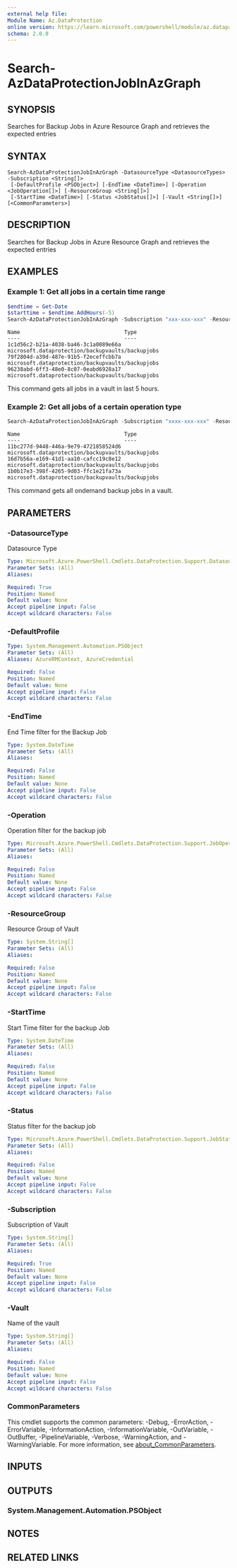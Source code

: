 ```yaml
---
external help file:
Module Name: Az.DataProtection
online version: https://learn.microsoft.com/powershell/module/az.dataprotection/search-azdataprotectionjobinazgraph
schema: 2.0.0
---
```


# Search-AzDataProtectionJobInAzGraph

## SYNOPSIS
Searches for Backup Jobs in Azure Resource Graph and retrieves the expected entries

## SYNTAX

```
Search-AzDataProtectionJobInAzGraph -DatasourceType <DatasourceTypes> -Subscription <String[]>
 [-DefaultProfile <PSObject>] [-EndTime <DateTime>] [-Operation <JobOperation[]>] [-ResourceGroup <String[]>]
 [-StartTime <DateTime>] [-Status <JobStatus[]>] [-Vault <String[]>] [<CommonParameters>]
```

## DESCRIPTION
Searches for Backup Jobs in Azure Resource Graph and retrieves the expected entries

## EXAMPLES

### Example 1: Get all jobs in a certain time range
```powershell
$endtime = Get-Date
$starttime = $endtime.AddHours(-5)
Search-AzDataProtectionJobInAzGraph -Subscription "xxx-xxx-xxx" -ResourceGroup sarath-rg -Vault sarath-vault -DatasourceType AzureDisk -StartTime $starttime -EndTime $endtime
```

```output
Name                                 Type
----                                 ----
1c1d56c2-b21a-4038-ba46-3c1a0089e66a microsoft.dataprotection/backupvaults/backupjobs
79f2804d-a39d-487e-91b5-f2eceffcbb7a microsoft.dataprotection/backupvaults/backupjobs
96238abd-6ff3-48e0-8c07-0eabd6928a17 microsoft.dataprotection/backupvaults/backupjobs
```

This command gets all jobs in a vault in last 5 hours.

### Example 2: Get all jobs of a certain operation type
```powershell
Search-AzDataProtectionJobInAzGraph -Subscription "xxxx-xxx-xxx" -ResourceGroup sarath-rg -Vault sarath-vault -DatasourceType AzureDisk -Operation OnDemandBackup
```

```output
Name                                 Type
----                                 ----
11bc277d-9448-446a-9e79-4721858524d6 microsoft.dataprotection/backupvaults/backupjobs
16d7b56a-e169-41d1-aa10-cafcc19c8e12 microsoft.dataprotection/backupvaults/backupjobs
1b0b17e3-398f-4265-9d03-ffc1e21fa73a microsoft.dataprotection/backupvaults/backupjobs
```

This command gets all ondemand backup jobs in a vault.

## PARAMETERS

### -DatasourceType
Datasource Type

```yaml
Type: Microsoft.Azure.PowerShell.Cmdlets.DataProtection.Support.DatasourceTypes
Parameter Sets: (All)
Aliases:

Required: True
Position: Named
Default value: None
Accept pipeline input: False
Accept wildcard characters: False
```

### -DefaultProfile


```yaml
Type: System.Management.Automation.PSObject
Parameter Sets: (All)
Aliases: AzureRMContext, AzureCredential

Required: False
Position: Named
Default value: None
Accept pipeline input: False
Accept wildcard characters: False
```

### -EndTime
End Time filter for the Backup Job

```yaml
Type: System.DateTime
Parameter Sets: (All)
Aliases:

Required: False
Position: Named
Default value: None
Accept pipeline input: False
Accept wildcard characters: False
```

### -Operation
Operation filter for the backup job

```yaml
Type: Microsoft.Azure.PowerShell.Cmdlets.DataProtection.Support.JobOperation[]
Parameter Sets: (All)
Aliases:

Required: False
Position: Named
Default value: None
Accept pipeline input: False
Accept wildcard characters: False
```

### -ResourceGroup
Resource Group of Vault

```yaml
Type: System.String[]
Parameter Sets: (All)
Aliases:

Required: False
Position: Named
Default value: None
Accept pipeline input: False
Accept wildcard characters: False
```

### -StartTime
Start Time filter for the backup Job

```yaml
Type: System.DateTime
Parameter Sets: (All)
Aliases:

Required: False
Position: Named
Default value: None
Accept pipeline input: False
Accept wildcard characters: False
```

### -Status
Status filter for the backup job

```yaml
Type: Microsoft.Azure.PowerShell.Cmdlets.DataProtection.Support.JobStatus[]
Parameter Sets: (All)
Aliases:

Required: False
Position: Named
Default value: None
Accept pipeline input: False
Accept wildcard characters: False
```

### -Subscription
Subscription of Vault

```yaml
Type: System.String[]
Parameter Sets: (All)
Aliases:

Required: True
Position: Named
Default value: None
Accept pipeline input: False
Accept wildcard characters: False
```

### -Vault
Name of the vault

```yaml
Type: System.String[]
Parameter Sets: (All)
Aliases:

Required: False
Position: Named
Default value: None
Accept pipeline input: False
Accept wildcard characters: False
```

### CommonParameters
This cmdlet supports the common parameters: -Debug, -ErrorAction, -ErrorVariable, -InformationAction, -InformationVariable, -OutVariable, -OutBuffer, -PipelineVariable, -Verbose, -WarningAction, and -WarningVariable. For more information, see [about_CommonParameters](http://go.microsoft.com/fwlink/?LinkID=113216).

## INPUTS

## OUTPUTS

### System.Management.Automation.PSObject

## NOTES

## RELATED LINKS


